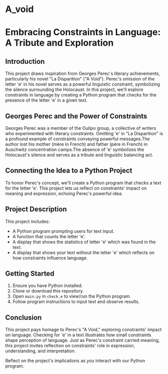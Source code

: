 # A_void
# Embracing Constraints in Language: A Tribute and Exploration

## Introduction

This project draws inspiration from Georges Perec's literary achievements, particularly his novel "La Disparition" ("A Void"). Perec's omission of the letter 'e' in his novel serves as a powerful linguistic constraint, symbolizing the silence surrounding the Holocaust. In this project, we'll explore constraints in language by creating a Python program that checks for the presence of the letter 'e' in a given text.

## Georges Perec and the Power of Constraints

Georges Perec was a member of the Oulipo group, a collective of writers who experimented with literary constraints. Omitting 'e' in "La Disparition" is a profound example of constraints conveying powerful messages.The author lost his mother (mère in French) and father (père in French) in Auschwitz concentration camps.The absence of 'e' symbolizes the Holocaust's silence and serves as a tribute and linguistic balancing act.

## Connecting the Idea to a Python Project

To honor Perec's concept, we'll create a Python program that checks a text for the letter 'e'. This project lets us reflect on constraints' impact on meaning and expression, echoing Perec's powerful idea.

## Project Description

This project includes:
- A Python program prompting users for text input.
- A function that counts the letter 'e'.
- A display that shows the statistics of letter 'e' which was found in the text.
- A display that shows your text without the letter 'e' which reflects on how constraints influence language.

## Getting Started

1. Ensure you have Python installed.
2. Clone or download this repository.
3. Open `main.py` in `check_e` to view/run the Python program.
4. Follow program instructions to input text and observe results.

## Conclusion

This project pays homage to Perec's "A Void," exploring constraints' impact on language. Checking for 'e' in a text illustrates how small constraints shape perception of language. Just as Perec's constraint carried meaning, this project invites reflection on constraints' role in expression, understanding, and interpretation.

Reflect on the project's implications as you interact with our Python program.
